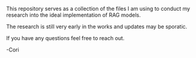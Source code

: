 This repository serves as a collection of the files I am using to conduct my research into the ideal implementation of RAG models.

The research is still very early in the works and updates may be sporatic.

If you have any questions feel free to reach out.

-Cori
